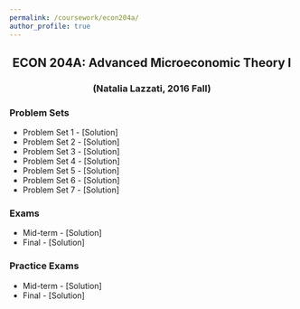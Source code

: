 ```yaml
---
permalink: /coursework/econ204a/
author_profile: true
---
```


<center> <h2> ECON 204A: Advanced Microeconomic Theory I </h2> </center>
<center> <h3> (Natalia Lazzati, 2016 Fall) </h3> </center>

### Problem Sets
- Problem Set 1 - [Solution]
- Problem Set 2 - [Solution]
- Problem Set 3 - [Solution]
- Problem Set 4 - [Solution]
- Problem Set 5 - [Solution]
- Problem Set 6 - [Solution]
- Problem Set 7 - [Solution]

### Exams
- Mid-term - [Solution]
- Final - [Solution]

### Practice Exams
- Mid-term - [Solution]
- Final - [Solution]

